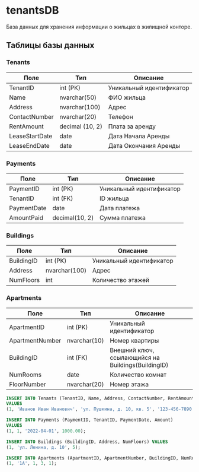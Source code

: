 # tenantsDB
База данных для хранения информации  о жильцах в жилищной конторе.


## Таблицы базы данных

### Tenants
| Поле             | Тип            | Описание                       |
|------------------|----------------|-------------------------------|
| TenantID         | int (PK)       | Уникальный идентификатор      |
| Name             | nvarchar(50)   | ФИО жильца                    |
| Address          | nvarchar(100)  | Адрес                         |
| ContactNumber    | nvarchar(20)   | Телефон                       |
| RentAmount       | decimal (10, 2)| Плата за аренду               |
| LeaseStartDate   | date           | Дата Начала Аренды            |
| LeaseEndDate     | date           | Дата Окончания Аренды         |


### Payments
| Поле             | Тип            | Описание                       |
|------------------|----------------|--------------------------------|
| PaymentID        | int (PK)       | Уникальный идентификатор       |
| TenantID         | int (FK)       | ID жильца                      |
| PaymentDate      | date           | Дата платежа                   |
| AmountPaid       | decimal(10, 2) | Сумма платежа                  |

### Buildings
| Поле             | Тип            | Описание                       |
|------------------|----------------|--------------------------------|
| BuildingID       | int (PK)       | Уникальный идентификатор       |
| Address          | nvarchar(100)  | Адрес                          |
| NumFloors        | int            | Количество этажей              |

### Apartments
| Поле             | Тип            | Описание                       |
|------------------|----------------|--------------------------------|
| ApartmentID      | int (PK)       | Уникальный идентификатор       |
| ApartmentNumber  | nvarchar(10)   | Номер квартиры                 |
| BuildingID       | int (FK)       | Внешний ключ, ссылающийся на Buildings(BuildingID) |
| NumRooms         | date           | Количество комнат              |
| FloorNumber      | nvarchar(20)   | Номер этажа                    |

```sql
INSERT INTO Tenants (TenantID, Name, Address, ContactNumber, RentAmount, LeaseStartDate, LeaseEndDate)
VALUES 
(1, 'Иванов Иван Иванович', 'ул. Пушкина, д. 10, кв. 5', '123-456-7890', 1000.00, '2022-01-01', '2023-01-01');

INSERT INTO Payments (PaymentID, TenantID, PaymentDate, Amount)
VALUES 
(1, 1, '2022-04-01', 1000.00);

INSERT INTO Buildings (BuildingID, Address, NumFloors) VALUES
(1, 'ул. Ленина, д. 10', 5);

INSERT INTO Apartments (ApartmentID, ApartmentNumber, BuildingID, NumRooms, FloorNumber) VALUES
(1, '1A', 1, 3, 1);
```
